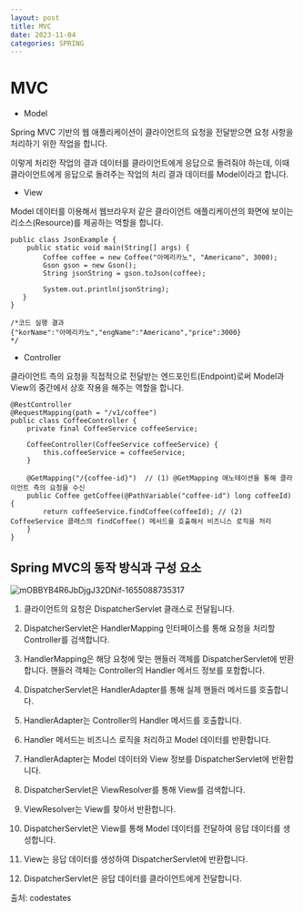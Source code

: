 ```yaml
---
layout: post
title: MVC
date: 2023-11-04
categories: SPRING
---
```


# MVC

* Model

Spring MVC 기반의 웹 애플리케이션이 클라이언트의 요청을 전달받으면 요청 사항을 처리하기 위한 작업을 합니다.

이렇게 처리한 작업의 결과 데이터를 클라이언트에게 응답으로 돌려줘야 하는데, 이때 클라이언트에게 응답으로 돌려주는 작업의 처리 결과 데이터를 Model이라고 합니다.

* View

Model 데이터를 이용해서 웹브라우저 같은 클라이언트 애플리케이션의 화면에 보이는 리소스(Resource)를 제공하는 역할을 합니다.

```
public class JsonExample {
    public static void main(String[] args) {
        Coffee coffee = new Coffee("아메리카노", "Americano", 3000);
        Gson gson = new Gson();
        String jsonString = gson.toJson(coffee);

        System.out.println(jsonString);
   }
}

/*코드 실행 결과
{"korName":"아메리카노","engName":"Americano","price":3000}
*/
```

* Controller

클라이언트 측의 요청을 직접적으로 전달받는 엔드포인트(Endpoint)로써 Model과 View의 중간에서 상호 작용을 해주는 역할을 합니다.

```
@RestController
@RequestMapping(path = "/v1/coffee")
public class CoffeeController {                 
    private final CoffeeService coffeeService;

    CoffeeController(CoffeeService coffeeService) {
        this.coffeeService = coffeeService;
    }

    @GetMapping("/{coffee-id}")  // (1) @GetMapping 애노테이션을 통해 클라이언트 측의 요청을 수신
    public Coffee getCoffee(@PathVariable("coffee-id") long coffeeId) {
        return coffeeService.findCoffee(coffeeId); // (2) CoffeeService 클래스의 findCoffee() 메서드를 호출해서 비즈니스 로직을 처리
    }
}
```

## Spring MVC의 동작 방식과 구성 요소
![mOBBYB4R6JbDjgJ32DNif-1655088735317](https://github.com/ymind14563/ymind14563.github.io/assets/163737600/c82f6ce5-94e0-4dc4-ab00-4316966a0fa5)


1. 클라이언트의 요청은 DispatcherServlet 클래스로 전달됩니다.

2. DispatcherServlet은 HandlerMapping 인터페이스를 통해 요청을 처리할 Controller를 검색합니다.

3. HandlerMapping은 해당 요청에 맞는 핸들러 객체를 DispatcherServlet에 반환합니다. 핸들러 객체는 Controller의 Handler 메서드 정보를 포함합니다.

4. DispatcherServlet은 HandlerAdapter를 통해 실제 핸들러 메서드를 호출합니다.

5. HandlerAdapter는 Controller의 Handler 메서드를 호출합니다.

6. Handler 메서드는 비즈니스 로직을 처리하고 Model 데이터를 반환합니다.

7. HandlerAdapter는 Model 데이터와 View 정보를 DispatcherServlet에 반환합니다.

8. DispatcherServlet은 ViewResolver를 통해 View를 검색합니다.

9. ViewResolver는 View를 찾아서 반환합니다.

10. DispatcherServlet은 View를 통해 Model 데이터를 전달하여 응답 데이터를 생성합니다.

11. View는 응답 데이터를 생성하여 DispatcherServlet에 반환합니다.

12. DispatcherServlet은 응답 데이터를 클라이언트에게 전달합니다.


출처: codestates